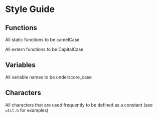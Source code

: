 # Style Guide

## Functions

All static functions to be camelCase

All extern functions to be CapitalCase

## Variables

All variable names to be underscore_case

## Characters

All characters that are used frequently to be defined as a constant (see `util.h` for examples)
